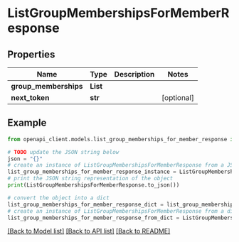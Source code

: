 # ListGroupMembershipsForMemberResponse


## Properties

Name | Type | Description | Notes
------------ | ------------- | ------------- | -------------
**group_memberships** | **List** |  | 
**next_token** | **str** |  | [optional] 

## Example

```python
from openapi_client.models.list_group_memberships_for_member_response import ListGroupMembershipsForMemberResponse

# TODO update the JSON string below
json = "{}"
# create an instance of ListGroupMembershipsForMemberResponse from a JSON string
list_group_memberships_for_member_response_instance = ListGroupMembershipsForMemberResponse.from_json(json)
# print the JSON string representation of the object
print(ListGroupMembershipsForMemberResponse.to_json())

# convert the object into a dict
list_group_memberships_for_member_response_dict = list_group_memberships_for_member_response_instance.to_dict()
# create an instance of ListGroupMembershipsForMemberResponse from a dict
list_group_memberships_for_member_response_from_dict = ListGroupMembershipsForMemberResponse.from_dict(list_group_memberships_for_member_response_dict)
```
[[Back to Model list]](../README.md#documentation-for-models) [[Back to API list]](../README.md#documentation-for-api-endpoints) [[Back to README]](../README.md)


